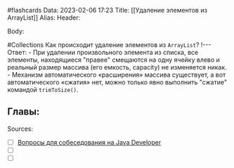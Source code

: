 #flashcards
Data: 2023-02-06 17:23
Title: [[Удаление элементов из ArrayList]]
Alias:
Header:




Body:


#Collections 
Как происходит удаление элементов из `ArrayList`?
!---
Ответ:
	- При удалении произвольного элемента из списка, все элементы, находящиеся "правее" смещаются на одну ячейку влево и реальный размер массива (его емкость, capacity) не изменяется никак. 
	- Механизм автоматического «расширения» массива существует, а вот автоматического «сжатия» нет, можно только явно выполнить "сжатие" командой `trimToSize()`.
<!--SR:!2023-03-14,3,150-->




Главы:
-


Sources:
- [ ] [Вопросы для собеседования на Java Developer](https://github.com/enhorse/java-interview/blob/master/README.md#%D0%9E%D0%9E%D0%9F)
- [ ] []()
- [ ] []()
